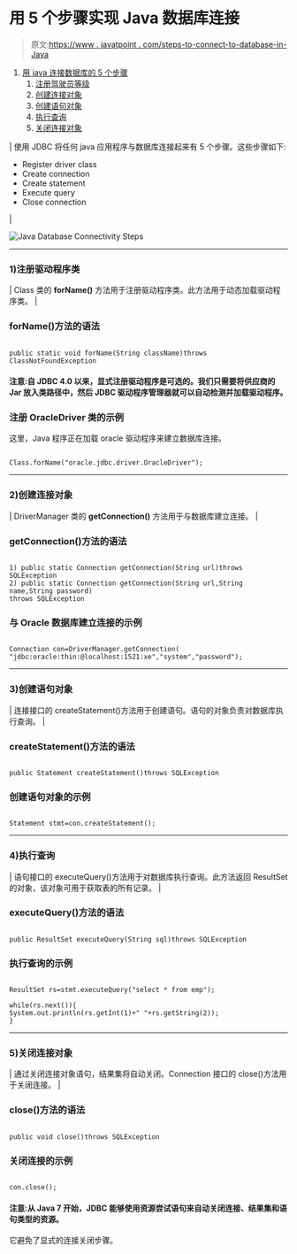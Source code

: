# 用 5 个步骤实现 Java 数据库连接

> 原文:[https://www . javatpoint . com/steps-to-connect-to-database-in-Java](https://www.javatpoint.com/steps-to-connect-to-the-database-in-java)

1.  [用 java 连接数据库的 5 个步骤](#)
    1.  [注册驾驶员等级](#step1)
    2.  [创建连接对象](#step2)
    3.  [创建语句对象](#step3)
    4.  [执行查询](#step4)
    5.  [关闭连接对象](#step5)

| 使用 JDBC 将任何 java 应用程序与数据库连接起来有 5 个步骤。这些步骤如下:

*   Register driver class
*   Create connection
*   Create statement
*   Execute query
*   Close connection

 |

![Java Database Connectivity Steps](../Images/262b85085b2ed11c770a43bd58baeba0.png)

* * *

### 1)注册驱动程序类

| Class 类的 **forName()** 方法用于注册驱动程序类。此方法用于动态加载驱动程序类。 |

### forName()方法的语法

```

public static void forName(String className)throws ClassNotFoundException

```

#### 注意:自 JDBC 4.0 以来，显式注册驱动程序是可选的。我们只需要将供应商的 Jar 放入类路径中，然后 JDBC 驱动程序管理器就可以自动检测并加载驱动程序。

### 注册 OracleDriver 类的示例

这里，Java 程序正在加载 oracle 驱动程序来建立数据库连接。

```

Class.forName("oracle.jdbc.driver.OracleDriver");

```

* * *

### 2)创建连接对象

| DriverManager 类的 **getConnection()** 方法用于与数据库建立连接。 |

### getConnection()方法的语法

```

1) public static Connection getConnection(String url)throws SQLException
2) public static Connection getConnection(String url,String name,String password)
throws SQLException

```

### 与 Oracle 数据库建立连接的示例

```

Connection con=DriverManager.getConnection(
"jdbc:oracle:thin:@localhost:1521:xe","system","password");

```

* * *

### 3)创建语句对象

| 连接接口的 createStatement()方法用于创建语句。语句的对象负责对数据库执行查询。 |

### createStatement()方法的语法

```

public Statement createStatement()throws SQLException

```

### 创建语句对象的示例

```

Statement stmt=con.createStatement();

```

* * *

### 4)执行查询

| 语句接口的 executeQuery()方法用于对数据库执行查询。此方法返回 ResultSet 的对象，该对象可用于获取表的所有记录。 |

### executeQuery()方法的语法

```

public ResultSet executeQuery(String sql)throws SQLException

```

### 执行查询的示例

```

ResultSet rs=stmt.executeQuery("select * from emp");

while(rs.next()){
System.out.println(rs.getInt(1)+" "+rs.getString(2));
}

```

* * *

### 5)关闭连接对象

| 通过关闭连接对象语句，结果集将自动关闭。Connection 接口的 close()方法用于关闭连接。 |

### close()方法的语法

```

public void close()throws SQLException

```

### 关闭连接的示例

```

con.close();

```

#### 注意:从 Java 7 开始，JDBC 能够使用资源尝试语句来自动关闭连接、结果集和语句类型的资源。

它避免了显式的连接关闭步骤。